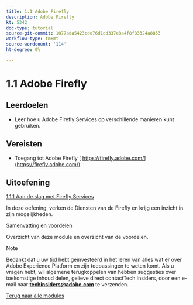 ```yaml
---
title: 1.1 Adobe Firefly
description: Adobe Firefly
kt: 5342
doc-type: tutorial
source-git-commit: 1077ada5423cde76d1dd337e8a4f8f83324a8853
workflow-type: tm+mt
source-wordcount: '114'
ht-degree: 0%

---
```


# 1.1 Adobe Firefly

## Leerdoelen

- Leer hoe u Adobe Firefly Services op verschillende manieren kunt gebruiken.

## Vereisten

- Toegang tot Adobe Firefly [ https://firefly.adobe.com/](https://firefly.adobe.com/)

## Uitoefening

[1.1.1 Aan de slag met Firefly Services](./ex1.md)

In deze oefening, verken de Diensten van de Firefly en krijg een inzicht in zijn mogelijkheden.

[Samenvatting en voordelen](./summary.md)

Overzicht van deze module en overzicht van de voordelen.

>[!NOTE]
>
>Bedankt dat u uw tijd hebt geïnvesteerd in het leren van alles wat er over Adobe Experience Platform en zijn toepassingen te weten komt. Als u vragen hebt, wil algemene terugkoppelen van hebben suggesties over toekomstige inhoud delen, gelieve direct contactTech Insiders, door een e-mail naar **techinsiders@adobe.com** te verzenden.

[Terug naar alle modules](../../../overview.md)

